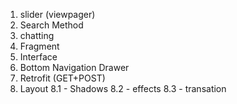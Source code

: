 1. slider (viewpager)
2. Search Method
3. chatting
4. Fragment
5. Interface
6. Bottom Navigation Drawer
7. Retrofit (GET+POST)
8. Layout
	8.1 - Shadows
	8.2 - effects
	8.3 - transation
	